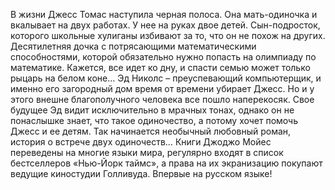 <!--2016-12-10 17:45:39-->
В жизни Джесс Томас наступила черная полоса. Она мать-одиночка и вкалывает на двух работах. У нее на руках двое детей. Сын-подросток, которого школьные хулиганы избивают за то, что он не похож на других. Десятилетняя дочка с потрясающими математическими способностями, которой обязательно нужно попасть на олимпиаду по математике. Кажется, все идет ко дну, и спасти семью может только рыцарь на белом коне…
Эд Николс – преуспевающий компьютерщик, и именно его загородный дом время от времени убирает Джесс. Но и у этого внешне благополучного человека все пошло наперекосяк. Свое будущее Эд видит исключительно в мрачных тонах, однако он не понаслышке знает, что такое одиночество, а потому хочет помочь Джесс и ее детям. Так начинается необычный любовный роман, история о встрече двух одиночеств…
Книги Джоджо Мойес переведены на многие языки мира, регулярно входят в список бестселлеров «Нью-Йорк таймс», а права на их экранизацию покупают ведущие киностудии Голливуда.
Впервые на русском языке!